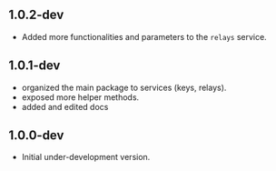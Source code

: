 ## 1.0.2-dev

- Added more functionalities and parameters to the `relays` service.

## 1.0.1-dev

- organized the main package to services (keys, relays).
- exposed more helper methods.
- added and edited docs

## 1.0.0-dev

- Initial under-development version.
